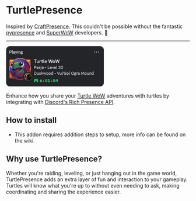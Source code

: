 # TurtlePresence
Inspired by [CraftPresence](https://gitlab.com/CDAGaming/CraftPresence-Wow-Edition).
This couldn't be possible without the fantastic [pypresence](https://github.com/qwertyquerty/pypresence) and [SuperWoW](https://github.com/balakethelock/SuperWoW) developers. :green_heart:

---

![Discord status preview](preview.png)

Enhance how you share your [Turtle WoW](https://turtle-wow.org/) adventures with turtles by integrating with [Discord's Rich Presence API](https://discord.com/developers/docs/rich-presence/overview).

## How to install
- This addon requires addition steps to setup, more info can be found on the wiki.

## Why use TurtlePresence?
Whether you're raiding, leveling, or just hanging out in the game world, TurtlePresence adds an extra layer of fun and interaction to your gameplay. Turtles will know what you're up to without even needing to ask, making coordinating and sharing the experience easier.
